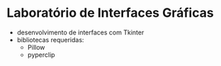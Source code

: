# Laboratório de Interfaces Gráficas

* desenvolvimento de interfaces com Tkinter
* bibliotecas requeridas:
  - Pillow
  - pyperclip
